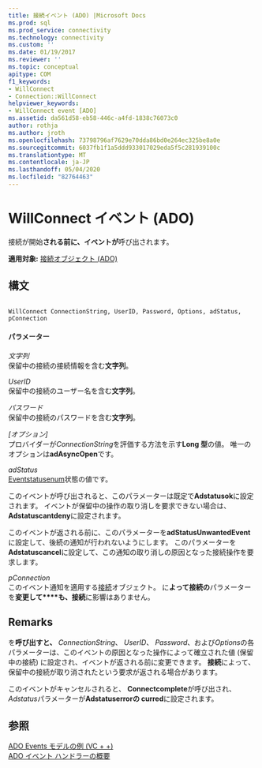 ```yaml
---
title: 接続イベント (ADO) |Microsoft Docs
ms.prod: sql
ms.prod_service: connectivity
ms.technology: connectivity
ms.custom: ''
ms.date: 01/19/2017
ms.reviewer: ''
ms.topic: conceptual
apitype: COM
f1_keywords:
- WillConnect
- Connection::WillConnect
helpviewer_keywords:
- WillConnect event [ADO]
ms.assetid: da561d58-eb58-446c-a4fd-1838c76073c0
author: rothja
ms.author: jroth
ms.openlocfilehash: 73798796af7629e70dda86bd0e264ec325be8a0e
ms.sourcegitcommit: 6037fb1f1a5ddd933017029eda5f5c281939100c
ms.translationtype: MT
ms.contentlocale: ja-JP
ms.lasthandoff: 05/04/2020
ms.locfileid: "82764463"
---
```

# <a name="willconnect-event-ado"></a>WillConnect イベント (ADO)
接続が開始**される前に、イベントが**呼び出されます。  
  
 **適用対象:** [接続オブジェクト (ADO)](../../../ado/reference/ado-api/connection-object-ado.md)  
  
## <a name="syntax"></a>構文  
  
```  
  
WillConnect ConnectionString, UserID, Password, Options, adStatus, pConnection  
```  
  
#### <a name="parameters"></a>パラメーター  
 *文字列*  
 保留中の接続の接続情報を含む**文字列**。  
  
 *UserID*  
 保留中の接続のユーザー名を含む**文字列**。  
  
 *パスワード*  
 保留中の接続のパスワードを含む**文字列**。  
  
 *[オプション]*  
 プロバイダーが*ConnectionString*を評価する方法を示す**Long 型**の値。 唯一のオプションは**adAsyncOpen**です。  
  
 *adStatus*  
 [Eventstatusenum](../../../ado/reference/ado-api/eventstatusenum.md)状態の値です。  
  
 このイベントが呼び出されると、このパラメーターは既定で**Adstatusok**に設定されます。 イベントが保留中の操作の取り消しを要求できない場合は、 **Adstatuscantdeny**に設定されます。  
  
 このイベントが返される前に、このパラメーターを**adStatusUnwantedEvent**に設定して、後続の通知が行われないようにします。 このパラメーターを**Adstatuscancel**に設定して、この通知の取り消しの原因となった接続操作を要求します。  
  
 *pConnection*  
 このイベント通知を適用する[接続](../../../ado/reference/ado-api/connection-object-ado.md)オブジェクト。 に**よって接続の**パラメーターを**変更して****も、接続**に影響はありません。  
  
## <a name="remarks"></a>Remarks  
 を**呼び出すと、** *ConnectionString*、 *UserID*、 *Password*、および*Options*の各パラメーターは、このイベントの原因となった操作によって確立された値 (保留中の接続) に設定され、イベントが返される前に変更できます。 **接続**によって、保留中の接続が取り消されたという要求が返される場合があります。  
  
 このイベントがキャンセルされると、 **Connectcomplete**が呼び出され、 *Adstatus*パラメーターが**Adstatuserrorの curred**に設定されます。  
  
## <a name="see-also"></a>参照  
 [ADO Events モデルの例 (VC + +)](../../../ado/reference/ado-api/ado-events-model-example-vc.md)   
 [ADO イベント ハンドラーの概要](../../../ado/guide/data/ado-event-handler-summary.md)
